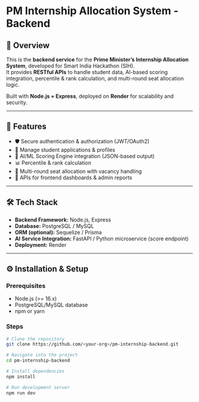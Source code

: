 # PM Internship Allocation System - Backend

## 📌 Overview
This is the **backend service** for the **Prime Minister’s Internship Allocation System**, developed for Smart India Hackathon (SIH).  
It provides **RESTful APIs** to handle student data, AI-based scoring integration, percentile & rank calculation, and multi-round seat allocation logic.  

Built with **Node.js + Express**, deployed on **Render** for scalability and security.

---

## 🚀 Features
- 🛡️ Secure authentication & authorization (JWT/OAuth2)  
- 📝 Manage student applications & profiles  
- 🤖 AI/ML Scoring Engine integration (JSON-based output)  
- 📊 Percentile & rank calculation  
- 🔄 Multi-round seat allocation with vacancy handling  
- 📑 APIs for frontend dashboards & admin reports  

---

## 🛠️ Tech Stack
- **Backend Framework:** Node.js, Express  
- **Database:** PostgreSQL / MySQL  
- **ORM (optional):** Sequelize / Prisma  
- **AI Service Integration:** FastAPI / Python microservice (score endpoint)  
- **Deployment:** Render  

---

## ⚙️ Installation & Setup

### Prerequisites
- Node.js (>= 16.x)  
- PostgreSQL/MySQL database  
- npm or yarn  

### Steps
```bash
# Clone the repository
git clone https://github.com/<your-org>/pm-internship-backend.git

# Navigate into the project
cd pm-internship-backend

# Install dependencies
npm install

# Run development server
npm run dev
